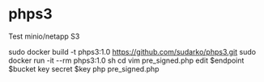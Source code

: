 # phps3
Test minio/netapp S3

sudo docker build -t phps3:1.0 https://github.com/sudarko/phps3.git
sudo docker run -it --rm phps3:1.0 sh
cd
vim pre_signed.php
edit $endpoint $bucket key secret $key
php pre_signed.php
